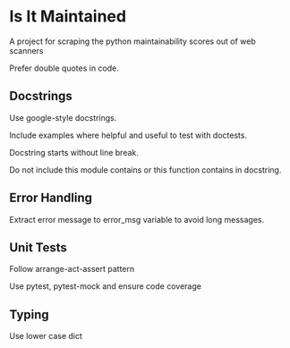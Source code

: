 # Is It Maintained

A project for scraping the python maintainability scores out of web scanners

Prefer double quotes in code.

## Docstrings

Use google-style docstrings.

Include examples where helpful and useful to test with doctests.

Docstring starts without line break.

Do not include this module contains or this function contains in docstring.

## Error Handling

Extract error message to error_msg variable to avoid long messages.

## Unit Tests

Follow arrange-act-assert pattern

Use pytest, pytest-mock and ensure code coverage

## Typing

Use lower case dict
